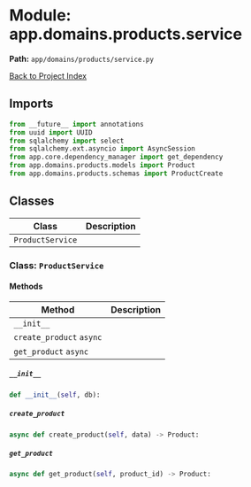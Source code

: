 # Module: app.domains.products.service

**Path:** `app/domains/products/service.py`

[Back to Project Index](../../../../index.md)

## Imports
```python
from __future__ import annotations
from uuid import UUID
from sqlalchemy import select
from sqlalchemy.ext.asyncio import AsyncSession
from app.core.dependency_manager import get_dependency
from app.domains.products.models import Product
from app.domains.products.schemas import ProductCreate
```

## Classes

| Class | Description |
| --- | --- |
| `ProductService` |  |

### Class: `ProductService`

#### Methods

| Method | Description |
| --- | --- |
| `__init__` |  |
| `create_product` `async` |  |
| `get_product` `async` |  |

##### `__init__`
```python
def __init__(self, db):
```

##### `create_product`
```python
async def create_product(self, data) -> Product:
```

##### `get_product`
```python
async def get_product(self, product_id) -> Product:
```
